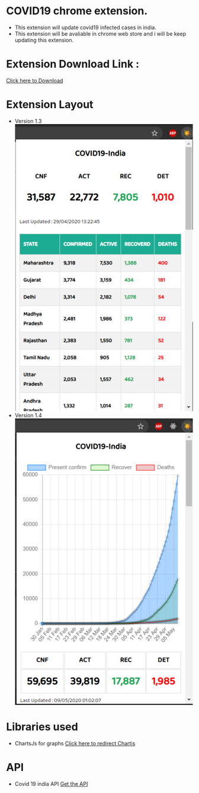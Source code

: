 # COVID19 chrome extension.
- This extension will update covid19 infected cases in india.
- This extension will be avaliable in chrome web store and i will be keep updating this extension.
# Extension Download Link : 
[Click here to Download](https://chrome.google.com/webstore/detail/ddmglodgdhmljfkjegjoaphjfkbcohic/publish-accepted?authuser=0&hl=en)
# Extension Layout
- Version 1.3
![Image description](screenshot2.png)
- Version 1.4
![Image description](screenshot3.png)
# Libraries used
- ChartsJs for graphs
[Click here to redirect Chartjs](https://www.chartjs.org/)
# API 
- Covid 19 india API 
[Get the API](https://documenter.getpostman.com/view/10724784/SzYXXKmA?version=latest)

